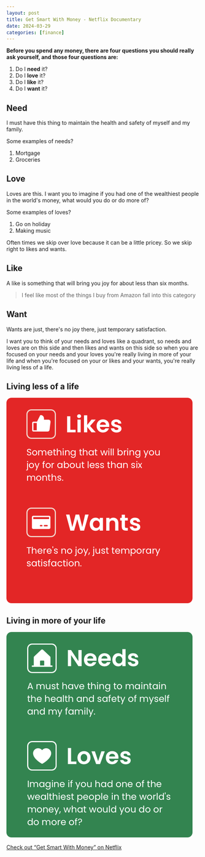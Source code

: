 ```yaml
---
layout: post
title: Get Smart With Money - Netflix Documentary
date: 2024-03-29
categories: [finance]
---
```


**Before you spend any money, there are four questions you should really ask yourself, and those four questions are:**

1. Do I **need** it?
2. Do I **love** it?
3. Do I **like** it?
4. Do I **want** it?

## Need

I must have this thing to maintain the health and safety of myself and my family.

Some examples of needs?
1. Mortgage
2. Groceries

## Love

Loves are this. I want you to imagine if you had one of the wealthiest people in the world's money, what would you do or do more of?

Some examples of loves?
1. Go on holiday
2. Making music

Often times we skip over love because it can be a little pricey. So we skip right to likes and wants. 

## Like

A like is something that will bring you joy for about less than six months.

> I feel like most of the things I buy from Amazon fall into this category

## Want

Wants are just, there's no joy there, just temporary satisfaction.

I want you to think of your needs and loves like a quadrant, so needs and loves are on this side and then likes and wants on this side so when you are focused on your needs and your loves you're really living in more of your life and when you're focused on your or likes and your wants, you're really living less of a life.

## Living less of a life

![Likes and Wants](/images/likes-wants.png)

## Living in more of your life

![](/images/needs-loves.png)

[Check out “Get Smart With Money” on Netflix](https://www.netflix.com/us/title/81312877?s=i&trkid=260453186&vlang=en&clip=81616644)

